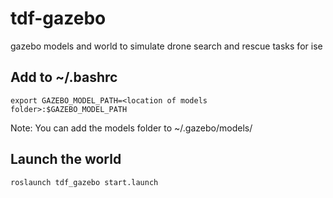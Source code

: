 # tdf-gazebo
gazebo models and world to simulate drone search and rescue tasks for ise

## Add to ~/.bashrc
```
export GAZEBO_MODEL_PATH=<location of models folder>:$GAZEBO_MODEL_PATH
```
Note: You can add the models folder to ~/.gazebo/models/

## Launch the world
```
roslaunch tdf_gazebo start.launch
```
